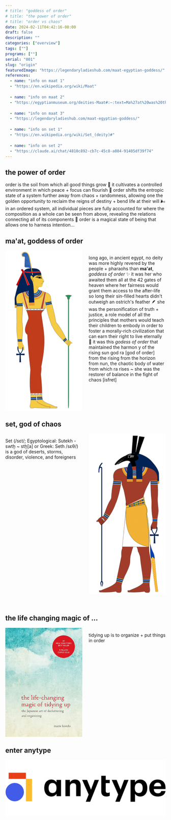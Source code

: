 ```yaml
---
# title: "goddess of order"
# title: "the power of order"
# title: "order vs chaos"
date: 2024-02-11T04:42:16-08:00
draft: false
description: ""
categories: ["overview"]
tags: [""]
programs: [""]
serial: "001"
slug: "origin"
featuredImage: "https://legendaryladieshub.com/maat-egyptian-goddess/"
references:
  - name: "info on maat 1"
  - "https://en.wikipedia.org/wiki/Maat"

  - name: "info on maat 2"
  - "https://egyptianmuseum.org/deities-Maat#:~:text=Ma%27at%20was%20the%20goddess,she%20was%20depicted%20with%20wings."

  - name: "info on maat 3"
  - "https://legendaryladieshub.com/maat-egyptian-goddess/"

  - name: "info on set 1"
  - "https://en.wikipedia.org/wiki/Set_(deity)#"

  - name: "info on set 2"
  - "https://claude.ai/chat/4810c892-cb7c-45c8-a084-91405df39f74"
---
```


## the power of order

order is the soil from which all good things grow 🌱 it cultivates a controlled environment in which peace + focus can flourish 💐 order shifts the entropic state of a system further away from chaos + randomness, allowing one the golden opportunity to reclaim the reigns of destiny + bend life at their will 🌬 in an ordered system, all individual pieces are fully accounted for where the composition as a whole can be seen from above, revealing the relations connecting all of its components 🐝 order is a magical state of being that allows one to harness intention...

## ma'at, goddess of order

<div id="maat" style="display: flex; justify-content: space-between;">

  <div id="left1" style="width: 48%;">
    <img src="maat-icon-right.png" alt="Additional Image 2" width="300" style="display: block; margin: auto;">
  </div>

  <div id="right1" style="width: 48%;">
    <p>long ago, in ancient egypt, no deity was more highly revered by the people + pharaohs than <b>ma'at</b>, <i>goddess of order</i> ✨ it was her who awaited them all at the 42 gates of heaven where her fairness would grant them access to the after-life so long their sin-filled hearts didn't outweigh an ostrich's feather 🪶 she was the personification of truth + justice, a role model of all the principles that mothers would teach their children to embody in order to foster a morally-rich civilization that can earn their right to live eternally 💫 it was this <i>godess of order</i> that maintained the harmon y of the rising sun god ra [god of order] from the rising from the horizon from nun, the chaotic body of water from which ra rises ~ she was the restorer of balance in the fight of chaos [isfret] </p>

  </div>

</div>

## set, god of chaos

<div id="set" style="display: flex; justify-content: space-between;">

  <div id="left2" style="width: 48%;">
    <p>Set (/sɛt/; Egyptological: Sutekh - swtẖ ~ stẖ[a] or Greek: Seth /sɛθ/) is a god of deserts, storms, disorder, violence, and foreigners </p>
  </div>

  <div id="right2" style="width: 48%;">
    <img src="set-icon-left.png" alt="Additional Image 2" width="300" style="display: block; margin: auto;">
  </div>

</div>

<br>
<br>

## the life changing magic of ...
<div id="kondo" style="display: flex; justify-content: space-between;">
  <div id="left3" style="width: 48%;">
    <img src="the life-changing magic of tidying up ~ the japanese art of decluttering and organizing.jpg" alt="Additional Image 2" width="300" style="display: block; margin: auto;">
  </div>

  <div id="right3" style="width: 48%;">
    <p>tidying up is to organize + put things in order</p>

  </div>

</div>

## enter anytype
<img src="anytype coa.webp" alt="Additional Image 2" width="700" style="display: block; margin: auto;">








<!--
all those who have departed the earthly realm, where through truth + justice,

<i>goddess of truth, balance, and <b>order</b></i>

> **order** ~ <br>
> ~ organization via systematic arrangement of items in relation to one another <br>
~ grouping items based on a particular sequence, pattern, or attributes <br>
~ shifts a system's entropic state further from chaos and randomness <br>

{{< lead >}}
*order* ~ <br>
~ organization via systematic arrangement of items in relation to one another <br>
~ grouping items based on a particular sequence, pattern, or attributes <br>
~ shifts a system's entropic state further from chaos + randomness <br>
{{< /lead >}}

{{< alert icon="heart" iconColor="red" cardColor="#222222" textColor="#ffffff" >}}
*order* ~ <br>
~ organization via systematic arrangement of items in relation to one another <br>
~ grouping items based on a particular sequence, pattern, or attributes <br>
~ shifts a system's entropic state further from chaos + randomness <br>
{{< /alert >}}


## ma'at

Ma'at was the goddess who personified the concepts of truth, justice, harmony, law, morality, balance, and most importantly - order. In paintings, she was depicted as a woman who is either sitting or standing with an ostrich feather on her head and, in some cases, she was depicted with wings

<img src="maat-icon.png" alt="Additional Image 2" width="200" style="display: block; margin: auto;">



<br> <br>
<img src="maat-wings.png" alt="Additional Image 2" width="700" style="display: block; margin: auto;">



the following is my [review](https://www.producthunt.com/products/anytype/reviews) left on producthunt the day of their public launch

{{< alert icon="heart" iconColor="red" cardColor="#fff8d6" textColor="#000000" >}}
"the legos of all personal knowledge management systems 🧠 it unifies the utility of notion w/ the heroic principles of obsidian to provide an ultra granular/customizable interface that allows you organize/systemize just about any type of data you can throw at it 🗂 while notion excels at creating/managing databases + obsidian shines at seamlessly composing + linking documentations, anytype is the perfect union of the two w/ its space~wide parameter system 🧱 every unit of information is an object, every object has a type, and relations define + link objects 🏗 the power of modularity this basic system provides is what truly makes anytype the legos of all pkm's/second~brain apps 👑 at the core of its superpowers are its superhero principles ~ local first, peer2peer, encrypted, open~sourced, and free [limitless functionality] 💎 anytype has become the focal point of my entire [productivity] system + it is impossible to overstate how much i admire/adore the product the fine folks behind anytype have created 🙏🏽 thank you, anytype team ✨"

{{< /alert >}}

-->




<!-- research
info maat 1 ~
Maat or Maʽat (Egyptian: mꜣꜥt /ˈmuʀʕat/, Coptic: ⲙⲉⲓ)[1] comprised the ancient Egyptian concepts of truth, balance, order, harmony, law, morality, and justice. Ma'at was also the goddess who personified these concepts, and regulated the stars, seasons, and the actions of mortals and the deities who had brought order from chaos at the moment of creation. Her ideological opposite was Isfet (Egyptian jzft), meaning injustice, chaos, violence or to do evil.

live on Maat

To the Egyptian mind, Maat bound all things together in an indestructible unity: the universe, the natural world, the state, and the individual were all seen as parts of the wider order generated by Maat.

When rhetors are attempting to achieve balance in their arguments, they are practicing Maat.

info maat 2 ~
Ma’at was the goddess of truth, justice, balance, and most importantly - order. In paintings, she was depicted as a woman who is either sitting or standing with an ostrich feather on her head and, in some cases, she was depicted with wings. According to the creation myths, Ma’at was created when Ra arose from the waters of Nun (chaos). Ma’at was often considered to be the daughter of Ra and was married to Thoth, god of wisdom.

However, Ma’at was more than just a goddess to the ancient Egyptians. She represented the crucial concept of how the universe was maintained. The ancient Egyptians believed the universe had an order to it, and it was Ma’at who kept everything in balance

info maat 3 ~
To the ancient Egyptians, she was not just a goddess, but a power that ensured balance and peace in all realms – human, divine, and natural.

Apart from law and religion, Maat’s beliefs reached personal behavior too. Egyptians believed that following Maat’s principles would bring blessings and going against them would cause chaos and bad luck. Therefore, people were supposed to act with honesty, integrity, and respect for others.

One exciting part of Maat is her bond to nature. The Egyptians saw how the sun rose and set each day, taking note of its dependable pattern that followed the laws of nature. They related this cycle to Maat’s perpetual presence, strengthening her importance in sustaining global balance.

info set 1 ~
Set (/sɛt/; Egyptological: Sutekh - swtẖ ~ stẖ[a] or Greek: Seth /sɛθ/) is a god of deserts, storms, disorder, violence, and foreigners in ancient Egyptian religion.[6]: 269  In Ancient Greek, the god's name is given as Sēth (Σήθ). Set had a positive role where he accompanies Ra on his barque to repel Apep, the serpent of Chaos.

info set 2 ~
Set was Ma'at's great antagonist - the agent of chaos, disorder and confusion who threatened the stability and righteousness represented by the goddess of truth and justice. He was her mythological opposite.


chaos and disruption to order were attributed to the god Set's actions and influence in ancient Egyptian theology. He deliberately confounds order to cause isfet.
Isfet simply means the state of chaos, disorder, injustice, violence or moral corruption in ancient Egyptian. It is the condition produced when ma'at is undermined.
Ma'at itself is the central concept referring to the proper order of the universe, justice, truth and harmony in ancient Egypt.
So Ma'at is the abstract ideal of universal harmony and righteous order. When Set works to undermine that order, it produces conditions of isfet - disorder and injustice.
This mirrors the interplay between deities like Osiris (order) and Set (chaos). But while Set is an anthropomorphic god and active agent, isfet is more of a state of affairs or situation, not an entity itself.
So in essence:
Ma'at = order/truth/justice
Set = god of chaos and disorder
Isfet = condition of chaos Set creates
The key is that Set directly causes isfet through his actions. Isfet refers to the chaos itself, while Set is the deity personifying disruption and chaos.
-->

<!--
unused assets ~

<img src="maat-icon.png" alt="Additional Image 2" width="300" style="display: block; margin: auto;">

![](ma'at-2d.png)
-->

<!--
scrapped passages
~ provides a comprehensive overview, attains clarity in understanding, adds efficiency to processes, and increases predictability of outcomes

the arrangement or disposition of people or things in relation to each other according to a particular sequence, pattern, or method.

Organization or System: Order can describe a state of organization or a systematic arrangement, often implying a lack of chaos or randomness.

{{< alert icon="heart" iconColor="red" cardColor="#ff5050" textColor="#ffffff" >}}
order ~ <br>
~ organization via systematic arrangement of items in relation to one another <br>
~ grouping items based on a particular sequence, pattern, or attributes <br>
~ shifts a system's entropic state further from chaos and randomness <br>
{{< /alert >}}

-->
